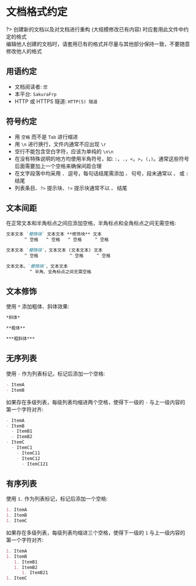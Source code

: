 # 文档格式约定

?> 创建新的文档以及对文档进行重构 (大规模修改已有内容) 时应套用此文件中约定的格式  
编辑他人创建的文档时，请套用已有的格式并尽量与其他部分保持一致，不要随意修改他人的格式

## 用语约定

 - 文档阅读者: `您`
 - 本平台: `SakuraFrp`
 - HTTP 或 HTTPS 隧道: `HTTP(S) 隧道`

## 符号约定

- 用 `空格` 而不是 `Tab` 进行缩进
- 用 `\n` 进行换行，文件内通常不应出现 `\r`
- 空行不能包含空白字符，应该为单纯的 `\n\n`
- 在没有特殊说明的地方均使用半角符号，如: `:`，`.`，`<`，`>`，`(`，`)`。通常这些符号后面需要加上一个空格来确保间距合理
- 在文字段落中均采用 `，` 逗号，每句话结尾需添加 `。` 句号，段末通常以 `。` 或 `:` 结尾
- 列表条目、`?>` 提示块、`!>` 提示块通常不以 `。` 结尾

## 文本间距
在正常文本和半角标点之间应添加空格，半角标点和全角标点之间无需空格:

```markdown
文本文本 `修饰块` 文本文本 **修饰块** 文本
       ^ 空格   ^ 空格   ^ 空格     ^ 空格

文本文本 `修饰块`，文本文本 (文本文本) 文本
       ^ 空格            ^ 空格     ^ 空格

文本文本。`修饰块`、文本文本
         ^ 半角、全角标点之间无需空格
```

## 文本修饰

使用 `*` 添加粗体、斜体效果:

```markdown
*斜体*

**粗体**

***粗斜体***
```

## 无序列表

使用 `-` 作为列表标记，标记后添加一个空格:

```markdown
- ItemA
- ItemB
```

如果存在多级列表，每级列表均缩进两个空格，使得下一级的 `-` 与上一级内容的第一个字符对齐:

```markdown
- ItemA
- ItemB
  - ItemB1
  - ItemB2
- ItemC
  - ItemC1
    - ItemC11
    - ItemC12
      - ItemC121
```

## 有序列表

使用 `1.` 作为列表标记，标记后添加一个空格:

```markdown
1. ItemA
1. ItemB
1. ItemC
```

如果存在多级列表，每级列表均缩进三个空格，使得下一级的 `1` 与上一级内容的第一个字符对齐:

```markdown
1. ItemA
1. ItemB
   1. ItemB1
   1. ItemB2
      1. ItemB21
1. ItemC
```
